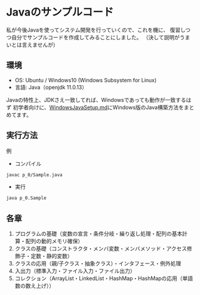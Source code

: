# Javaのサンプルコード
私が今後Javaを使ってシステム開発を行っていくので、これを機に、
復習しつつ自分でサンプルコードを作成してみることにしました。
（決して説明がうまいとは言えませんが）

## 環境
- OS: Ubuntu / Windows10 (Windows Subsystem for Linux)
- 言語: Java（openjdk 11.0.13）

Javaの特性上、JDKさえ一致してれば、Windowsであっても動作が一致するはず
初学者向けに、[WindowsJavaSetup.md](./WindowsJavaSetup.md)にWindows版のJava構築方法をまとめてます。

## 実行方法
例
- コンパイル  
```bash
javac p_0/Sample.java
```
- 実行  
```bash
java p_0.Sample
```

## 各章
1. プログラムの基礎（変数の宣言・条件分岐・繰り返し処理・配列の基本計算・配列の動的メモリ確保）
2. クラスの基礎（コンストラクタ・メンバ変数・メンバメソッド・アクセス修飾子・定数・静的変数）
3. クラスの応用（親/子クラス・抽象クラス）・インタフェース・例外処理
4. 入出力（標準入力・ファイル入力・ファイル出力）
5. コレクション（ArrayList・LinkedList・HashMap・HashMapの応用（単語数の数え上げ））
